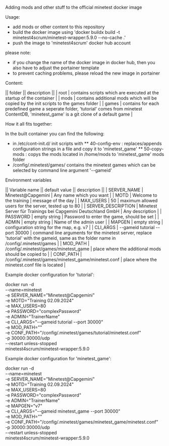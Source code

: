 Adding mods and other stuff to the official minetest docker image

Usage:

- add mods or other content to this repository
- build the docker image using 'docker buildx build -t minetest4scrum/minetest-wrapper:5.9.0 --no-cache .'
- push the image to 'minetest4scrum' docker hub account

please note:
- if you change the name of the docker image in docker hub, then you also have to adjust the portainer template
- to prevent caching problems, please reload the new image in portainer

Content:

|| folder || description ||
| root | contains scripts which are executed at the startup of the container |
| mods | contains additional mods which will be copied by the init scripts to the games folder |
| games | contains for each predefined game a seperate folder, 'tutorial' comes from minetest ContentDB, 'minetest_game' is a git clone of a default game |

How it all fits together:

In the built container you can find the following: 
* in /etc/cont-init.d/ init scripts with
** 40-config-env : replaces/appends configuration strings in a file and copy it to 'minetest_game'
** 50-copy-mods : copys the mods located in /home/mods to 'minetest_game' mods folder
* /config/.minetest/games/ contains the minetest games which can be selected by command line argument '--gameid' 

Environment variables

|| Variable name || default value || description ||
| SERVER_NAME | Minetest@Capgemini | Any name which you want | 
| MOTD | Welcome to the training | message of the day |
| MAX_USERS | 50 | maximum allowed users for the server, tested up to 80 |
| SERVER_DESCRIPTION |  Minetest Server für Trainings bei Capgemini Deutschland GmbH | Any description |
| PASSWORD | empty string | Password to enter the game, should be set |
| ADMIN | empty string | Name of the admin user |
| MAPGEN | empty string | configuration string for the map, e.g. v7 |
| CLI_ARGS | --gameid tutorial --port 30000 | command line arguments for the minetest server, replace 'tutorial' with the gameid, same as the folder name in /config/.minetest/games |
| MOD_PATH | /config/.minetest/games/minetest_game | place where the additional mods should be copied to |
| CONF_PATH | /config/.minetest/games/minetest_game/minetest.conf | place where the minetest.conf file is located |

Example docker configuration for 'tutorial': 

docker run -d \
  --name=minetest \
  -e SERVER_NAME="Minetest@Capgemini" \
  -e MOTD="Training 02.09.2024" \
  -e MAX_USERS=80 \
  -e PASSWORD="complexPassword" \
  -e ADMIN="TrainerName" \
  -e CLI_ARGS="--gameid tutorial --port 30000" \
  -e MOD_PATH="" \
  -e CONF_PATH="/config/.minetest/games/tutorial/minetest.conf" \
  -p 30000:30000/udp \
  --restart unless-stopped \
  minetest4scrum/minetest-wrapper:5.9.0

Example docker configuration for 'minetest_game': 

docker run -d \
  --name=minetest \
  -e SERVER_NAME="Minetest@Capgemini" \
  -e MOTD="Training 02.09.2024" \
  -e MAX_USERS=80 \
  -e PASSWORD="complexPassword" \
  -e ADMIN="TrainerName" \
  -e MAPGEN="v7" \
  -e CLI_ARGS="--gameid minetest_game --port 30000" \
  -e MOD_PATH="" \
  -e CONF_PATH="/config/.minetest/games/minetest_game/minetest.conf" \
  -p 30000:30000/udp \
  --restart unless-stopped \
  minetest4scrum/minetest-wrapper:5.9.0